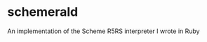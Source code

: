 schemerald
=======================

An implementation of the Scheme R5RS interpreter I wrote in Ruby

